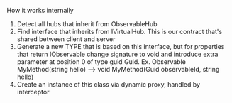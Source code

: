 How it works internally

1. Detect all hubs that inherit from ObservableHub
2. Find interface that inherits from IVirtualHub. This is our contract that's shared between client and server
3. Generate a new TYPE that is based on this interface, but for properties that return IObservable change signature to void and introduce extra parameter at position 0 of type guid Guid.
Ex. Observable<string> MyMethod(string hello)  --> void MyMethod(Guid observableId, string hello)
4. Create an instance of this class via dynamic proxy, handled by interceptor